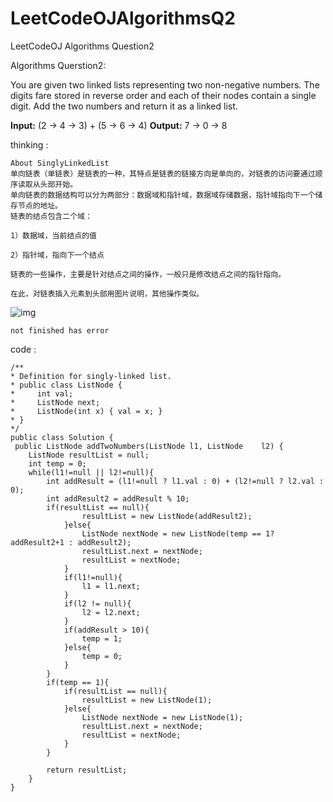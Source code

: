 # LeetCodeOJAlgorithmsQ2
LeetCodeOJ Algorithms Question2

Algorithms Querstion2:

You are given two linked lists representing two non-negative numbers. The digits fare stored in reverse order and each of their nodes contain a single digit. Add the two numbers and return it as a linked list.

**Input:** (2 -> 4 -> 3) + (5 -> 6 -> 4)
**Output:** 7 -> 0 -> 8

thinking :

	About SinglyLinkedList
	单向链表（单链表）是链表的一种，其特点是链表的链接方向是单向的，对链表的访问要通过顺序读取从头部开始。
	单向链表的数据结构可以分为两部分：数据域和指针域，数据域存储数据，指针域指向下一个储存节点的地址。
	链表的结点包含二个域：

	1）数据域，当前结点的值

	2）指针域，指向下一个结点
	
	链表的一些操作，主要是针对结点之间的操作，一般只是修改结点之间的指针指向。

	在此，对链表插入元素到头部用图片说明，其他操作类似。
	
![img](https://upload.wikimedia.org/wikipedia/commons/4/45/Link_zh.png "desc")

	not finished has error
	
code :
	
	/**
 	* Definition for singly-linked list.
 	* public class ListNode {
 	*     int val;
 	*     ListNode next;
 	*     ListNode(int x) { val = x; }
 	* }
 	*/
	public class Solution {
   	 public ListNode addTwoNumbers(ListNode l1, ListNode 	l2) {
        ListNode resultList = null;
        int temp = 0;
        while(l1!=null || l2!=null){
            int addResult = (l1!=null ? l1.val : 0) + (l2!=null ? l2.val : 0);
            int addResult2 = addResult % 10;
            if(resultList == null){
                	resultList = new ListNode(addResult2);
            	}else{
                	ListNode nextNode = new ListNode(temp == 1? addResult2+1 : addResult2);
                	resultList.next = nextNode;
                	resultList = nextNode;
            	}
            	if(l1!=null){
                	l1 = l1.next;
            	}
            	if(l2 != null){
                	l2 = l2.next;
            	}
            	if(addResult > 10){
                	temp = 1;
            	}else{
                	temp = 0;
            	}
        	}
        	if(temp == 1){
            	if(resultList == null){
                	resultList = new ListNode(1);
            	}else{
                	ListNode nextNode = new ListNode(1);
                	resultList.next = nextNode;
                	resultList = nextNode;
            	}
        	}
        
        	return resultList;
    	}
	}

